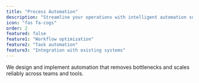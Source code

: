 ```yaml
---
title: "Process Automation"
description: "Streamline your operations with intelligent automation solutions that reduce costs and increase efficiency."
icon: "fas fa-cogs"
order: 2
featured: false
feature1: "Workflow optimization"
feature2: "Task automation"
feature3: "Integration with existing systems"
---
```


We design and implement automation that removes bottlenecks and scales reliably across teams and tools.
